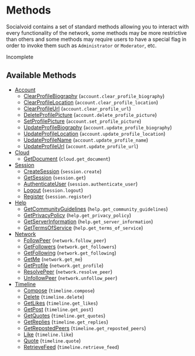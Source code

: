 # Methods

Socialvoid contains a set of standard methods allowing you to interact
with every functionality of the network, some methods may be more 
restrictive than others and some methods may require users to have
a special flag in order to invoke them such as `Administrator` or 
`Moderator`, etc. 

Incomplete

## Available Methods

 - [Account](account/README.md)
      * [ClearProfileBiography](account/ClearProfileBiography.md) (`account.clear_profile_biography`)
      * [ClearProfileLocation](account/ClearProfileLocation.md) (`account.clear_profile_location`)
      * [ClearProfileUrl](account/ClearProfileUrl.md) (`account.clear_profile_url`)
      * [DeleteProfilePicture](account/DeleteProfilePicture.md) (`account.delete_profile_picture`)
      * [SetProfilePicture](account/SetProfilePicture.md) (`account.set_profile_picture`)
      * [UpdateProfileBiography](account/UpdateProfileBiography.md) (`account.update_profile_biography`)
      * [UpdateProfileLocation](account/UpdateProfileLocation.md) (`account.update_profile_location`)
      * [UpdateProfileName](account/UpdateProfileName.md) (`account.update_profile_name`)
      * [UpdateProfileUrl](account/UpdateProfileUrl.md) (`account.update_profile_url`)
 - [Cloud](cloud/README.md)
      * [GetDocument](cloud/GetDocument.md) (`cloud.get_document`)
 - [Session](session/README.md)
      * [CreateSession](session/CreateSession.md) (`session.create`)
      * [GetSession](session/GetSession.md) (`session.get`)
      * [AuthenticateUser](session/AuthenticateUser.md) (`session.authenticate_user`)
      * [Logout](session/Logout.md) (`session.logout`)
      * [Register](session/Register.md) (`session.register`)
 - [Help](help/README.md)
      * [GetCommunityGuidelines](help/GetCommunityGuidelines.md) (`help.get_community_guidelines`)
      * [GetPrivacyPolicy](help/GetPrivacyPolicy.md) (`help.get_privacy_policy`)
      * [GetServerInformation](help/GetServerInformation.md) (`help.get_server_information`)
      * [GetTermsOfService](help/GetTermsOfService.md) (`help.get_terms_of_service`)
 - [Network](network/README.md)
      * [FollowPeer](network/FollowPeer.md) (`network.follow_peer`)
      * [GetFollowers](network/GetFollowers.md) (`network.get_followers`)
      * [GetFollowing](network/GetFollowing.md) (`network.get_following`)
      * [GetMe](network/GetMe.md) (`network.get_me`)
      * [GetProfile](network/GetProfile.md) (`network.get_profile`)
      * [ResolvePeer](network/ResolvePeer.md) (`network.resolve_peer`)
      * [UnfollowPeer](network/UnfollowPeer.md) (`network.unfollow_peer`)
  - [Timeline](timeline/README.md)
      * [Compose](timeline/Compose.md) (`timeline.compose`)
      * [Delete](timeline/Delete.md) (`timeline.delete`)
      * [GetLikes](timeline/GetLikes.md) (`timeline.get_likes`)
      * [GetPost](timeline/GetPost.md) (`timeline.get_post`)
      * [GetQuotes](timeline/GetQuotes.md) (`timeline.get_quotes`)
      * [GetReplies](timeline/GetReplies.md) (`timeline.get_replies`)
      * [GetRepostedPeers](timeline/GetRepostedPeers.md) (`timeline.get_reposted_peers`)
      * [Like](timeline/Like.md) (`timeline.like`)
      * [Quote](timeline/Quote.md) (`timeline.quote`)
      * [RetrieveFeed](timeline/RetrieveFeed.md) (`timeline.retrieve_feed`)